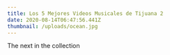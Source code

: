 ```yaml
---
title: Los 5 Mejores Videos Musicales de Tijuana 2
date: 2020-08-14T06:47:56.441Z
thumbnail: /uploads/ocean.jpg
---
```

The next in the collection